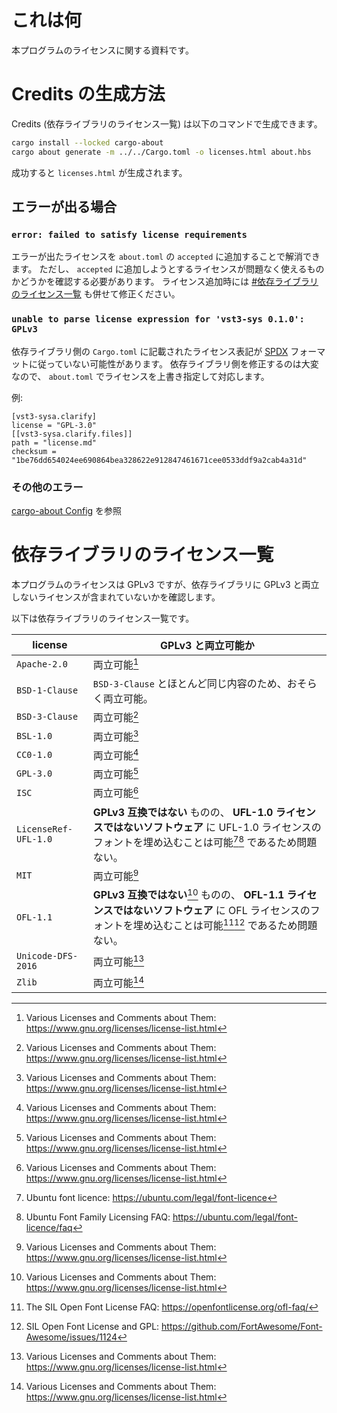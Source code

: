# これは何

本プログラムのライセンスに関する資料です。

# Credits の生成方法

Credits (依存ライブラリのライセンス一覧) は以下のコマンドで生成できます。

```sh
cargo install --locked cargo-about
cargo about generate -m ../../Cargo.toml -o licenses.html about.hbs
```

成功すると `licenses.html` が生成されます。

## エラーが出る場合

### `error: failed to satisfy license requirements`

エラーが出たライセンスを `about.toml` の `accepted` に追加することで解消できます。
ただし、 `accepted` に追加しようとするライセンスが問題なく使えるものかどうかを確認する必要があります。
ライセンス追加時には [#依存ライブラリのライセンス一覧](#依存ライブラリのライセンス一覧) も併せて修正ください。

### `unable to parse license expression for 'vst3-sys 0.1.0': GPLv3`

依存ライブラリ側の `Cargo.toml` に記載されたライセンス表記が [SPDX](https://spdx.github.io/license-list-data/) フォーマットに従っていない可能性があります。
依存ライブラリ側を修正するのは大変なので、 `about.toml` でライセンスを上書き指定して対応します。

例:

```
[vst3-sysa.clarify]
license = "GPL-3.0"
[[vst3-sysa.clarify.files]]
path = "license.md"
checksum = "1be76dd654024ee690864bea328622e912847461671cee0533ddf9a2cab4a31d"
```

### その他のエラー

[cargo-about Config](https://embarkstudios.github.io/cargo-about/cli/generate/config.html) を参照

# 依存ライブラリのライセンス一覧

本プログラムのライセンスは GPLv3 ですが、依存ライブラリに GPLv3 と両立しないライセンスが含まれていないかを確認します。

以下は依存ライブラリのライセンス一覧です。

| license | GPLv3 と両立可能か |
| ---- | ---- |
| `Apache-2.0` | 両立可能[^1] |
| `BSD-1-Clause` | `BSD-3-Clause` とほとんど同じ内容のため、おそらく両立可能。 |
| `BSD-3-Clause` | 両立可能[^1] |
| `BSL-1.0` | 両立可能[^1] |
| `CC0-1.0` | 両立可能[^1] |
| `GPL-3.0` | 両立可能[^1] |
| `ISC` | 両立可能[^1] |
| `LicenseRef-UFL-1.0` | **GPLv3 互換ではない** ものの、 **UFL-1.0 ライセンスではないソフトウェア** に UFL-1.0 ライセンスのフォントを埋め込むことは可能[^2][^3] であるため問題ない。 |
| `MIT` | 両立可能[^1] |
| `OFL-1.1` | **GPLv3 互換ではない**[^1] ものの、 **OFL-1.1 ライセンスではないソフトウェア** に OFL ライセンスのフォントを埋め込むことは可能[^4][^5] であるため問題ない。 |
| `Unicode-DFS-2016` | 両立可能[^1] |
| `Zlib` | 両立可能[^1] |

[^1]: Various Licenses and Comments about Them: https://www.gnu.org/licenses/license-list.html
[^2]: Ubuntu font licence: https://ubuntu.com/legal/font-licence
[^3]: Ubuntu Font Family Licensing FAQ: https://ubuntu.com/legal/font-licence/faq
[^4]: The SIL Open Font License FAQ: https://openfontlicense.org/ofl-faq/
[^5]: SIL Open Font License and GPL: https://github.com/FortAwesome/Font-Awesome/issues/1124
